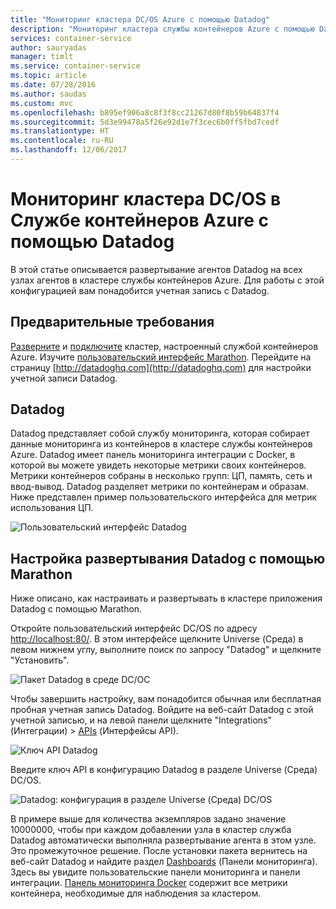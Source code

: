```yaml
---
title: "Мониторинг кластера DC/OS Azure с помощью Datadog"
description: "Мониторинг кластера службы контейнеров Azure с помощью Datadog. Использование веб-интерфейса DC/OS для развертывания агентов Datadog в кластере."
services: container-service
author: sauryadas
manager: timlt
ms.service: container-service
ms.topic: article
ms.date: 07/28/2016
ms.author: saudas
ms.custom: mvc
ms.openlocfilehash: b895ef906a8c8f3f8cc21267d80f8b59b64837f4
ms.sourcegitcommit: 5d3e99478a5f26e92d1e7f3cec6b0ff5fbd7cedf
ms.translationtype: HT
ms.contentlocale: ru-RU
ms.lasthandoff: 12/06/2017
---
```

# <a name="monitor-an-azure-container-service-dcos-cluster-with-datadog"></a>Мониторинг кластера DC/OS в Службе контейнеров Azure с помощью Datadog

В этой статье описывается развертывание агентов Datadog на всех узлах агентов в кластере службы контейнеров Azure. Для работы с этой конфигурацией вам понадобится учетная запись с Datadog. 

## <a name="prerequisites"></a>Предварительные требования
[Разверните](container-service-deployment.md) и [подключите](../container-service-connect.md) кластер, настроенный службой контейнеров Azure. Изучите [пользовательский интерфейс Marathon](container-service-mesos-marathon-ui.md). Перейдите на страницу [http://datadoghq.com](http://datadoghq.com) для настройки учетной записи Datadog. 

## <a name="datadog"></a>Datadog
Datadog представляет собой службу мониторинга, которая собирает данные мониторинга из контейнеров в кластере службы контейнеров Azure. Datadog имеет панель мониторинга интеграции с Docker, в которой вы можете увидеть некоторые метрики своих контейнеров. Метрики контейнеров собраны в несколько групп: ЦП, память, сеть и ввод-вывод. Datadog разделяет метрики по контейнерам и образам. Ниже представлен пример пользовательского интерфейса для метрик использования ЦП.

![Пользовательский интерфейс Datadog](./media/container-service-monitoring/datadog4.png)

## <a name="configure-a-datadog-deployment-with-marathon"></a>Настройка развертывания Datadog с помощью Marathon
Ниже описано, как настраивать и развертывать в кластере приложения Datadog с помощью Marathon. 

Откройте пользовательский интерфейс DC/OS по адресу [http://localhost:80/](http://localhost:80/). В этом интерфейсе щелкните Universe (Среда) в левом нижнем углу, выполните поиск по запросу "Datadog" и щелкните "Установить".

![Пакет Datadog в среде DC/ОС](./media/container-service-monitoring/datadog1.png)

Чтобы завершить настройку, вам понадобится обычная или бесплатная пробная учетная запись Datadog. Войдите на веб-сайт Datadog с этой учетной записью, и на левой панели щелкните "Integrations" (Интеграции) > [APIs](https://app.datadoghq.com/account/settings#api) (Интерфейсы API). 

![Ключ API Datadog](./media/container-service-monitoring/datadog2.png)

Введите ключ API в конфигурацию Datadog в разделе Universe (Среда) DC/OS. 

![Datadog: конфигурация в разделе Universe (Среда) DC/OS](./media/container-service-monitoring/datadog3.png) 

В примере выше для количества экземпляров задано значение 10000000, чтобы при каждом добавлении узла в кластер служба Datadog автоматически выполняла развертывание агента в этом узле. Это промежуточное решение. После установки пакета вернитесь на веб-сайт Datadog и найдите раздел [Dashboards](https://app.datadoghq.com/dash/list) (Панели мониторинга). Здесь вы увидите пользовательские панели мониторинга и панели интеграции. [Панель мониторинга Docker](https://app.datadoghq.com/screen/integration/docker) содержит все метрики контейнера, необходимые для наблюдения за кластером. 

